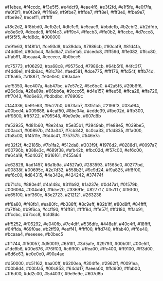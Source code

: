 #f1ebee, 
#f4ccdc, 
#f3e5f5, 
#e4dcf9, 
#eae4f6, 
#e3f2fd, 
#e1f5fe, 
#e0f7fa, 
#e0f2f1, 
#e0f2e9, 
#f1f8e9, 
#f9fbe7, 
#fffde7, 
#fff8e1, 
#fff3e0, 
#fbe9e7, 
#fbe9e7, 
#eceff1, 
#ffffff

#f8c2d2, 
#f8bbd0, 
#efb2cf, 
#dfc1e9, 
#c5cae9, 
#bbdefb, 
#b2ebf2, 
#b2dfdb, 
#c8e6c9, 
#dcedc8, 
#f0f4c3, 
#fff9c4, 
#ffecb3, 
#ffe0b2, 
#ffccbc, 
#d7ccc8, 
#f5f5f5, 
#cfd8dc, 
#000000

#e91e63, 
#f48fb1, 
#ce93d8, 
#b39ddb, 
#7986cb, 
#90caf9, 
#81d4fa, 
#4dd0e1, 
#80cbc4, 
#a5d6a7, 
#c5e1a5, 
#dcedc8, 
#fff59d, 
#ffe082, 
#ffcc80, 
#ffab91, 
#bcaaa4, 
#eeeeee, 
#b0bec5

#c75773, 
#f06292, 
#ba68c8, 
#9575cd, 
#7986cb, 
#64b5f6, 
#4fc3f7, 
#4dd0e1, 
#4db6ac, 
#81c784, 
#aed581, 
#dce775, 
#fff176, 
#ffd54f, 
#ffb74d, 
#ff8a65, 
#a1887f, 
#e0e0e0, 
#90a4ae

#ef5350, 
#ec407a, 
#ab47bc, 
#7e57c2, 
#5c6bc0, 
#42a5f5, 
#29b6f6, 
#26c6da, 
#26a69a, 
#66bb6a, 
#9ccc65, 
#d4e157, 
#ffee58, 
#ffca28, 
#ffa726, 
#ff7043, 
#8d6e63, 
#bdbdbd, 
#78909c


#f44336, 
#e91e63, 
#9c27b0, 
#673ab7, 
#3f51b5, 
#2196f3, 
#03a9f4, 
#00bcd4, 
#009688, 
#4caf50, 
#8bc34a, 
#cddc39, 
#fbc02d, 
#ffb300, 
#ff9800, 
#ff5722, 
#795548, 
#9e9e9e, 
#607d8b

#e53935, 
#d81b60, 
#8e24aa, 
#5e35b1, 
#3949ab, 
#1e88e5, 
#039be5, 
#00acc1, 
#00897b, 
#43a047, 
#7cb342, 
#c0ca33, 
#fdd835, 
#ffa000, 
#fb8c00, 
#f4511e, 
#6d4c41, 
#757575, 
#546e7a

#d32f2f, 
#c2185b, 
#7b1fa2, 
#512da8, 
#303f9f, 
#1976d2, 
#0288d1, 
#0097a7, 
#00796b, 
#388e3c, 
#689f38, 
#afb42b, 
#fbc02d, 
#f57c00, 
#ef6c00, 
#e64a19, 
#5d4037, 
#616161, 
#455a64

#c62828, 
#ad1457, 
#6a1b9a, 
#4527a0, 
#283593, 
#1565c0, 
#0277bd, 
#00838f, 
#00695c, 
#2e7d32, 
#558b2f, 
#9e9d24, 
#f9a825, 
#ff8f00, 
#ef6c00, 
#d84315, 
#4e342e, 
#424242, 
#37474f

#b71c1c, 
#880e4f, 
#4a148c, 
#311b92, 
#1a237e, 
#0d47a1, 
#01579b, 
#006064, 
#004d40, 
#1b5e20, 
#33691e, 
#827717, 
#f57f17, 
#ff6f00, 
#e65100, 
#bf360c, 
#3e2723, 
#212121, 
#263238

#ff8a80, 
#f48fb1, 
#ea80fc, 
#b388ff, 
#8c9eff, 
#82b1ff, 
#80d8ff, 
#84ffff, 
#a7ffeb, 
#b9f6ca, 
#ccff90, 
#f4ff81, 
#ffff8d, 
#ffe57f, 
#ffd180, 
#ffab91, 
#ffccbc, 
#d7ccc8, 
#cfd8dc

#ff5252, 
#f06292, 
#e040fb, 
#7c4dff, 
#536dfe, 
#448aff, 
#40c4ff, 
#18ffff, 
#64ffda, 
#69f0ae, 
#b2ff59, 
#eeff41, 
#ffff00, 
#ffd740, 
#ffab40, 
#ff6e40, 
#bcaaa4, 
#eeeeee, 
#b0bec5

#ff1744, 
#f50057, 
#d500f9, 
#651fff, 
#3d5afe, 
#2979ff, 
#00b0ff, 
#00e5ff, 
#1de9b6, 
#00e676, 
#76ff03, 
#c6ff00, 
#ffea00, 
#ffc400, 
#ff9100, 
#ff3d00, 
#8d6e63, 
#e0e0e0, 
#90a4ae

#d50000, 
#c51162, 
#aa00ff, 
#6200ea, 
#304ffe, 
#2962ff, 
#0091ea, 
#00b8d4, 
#00bfa5, 
#00c853, 
#64dd17, 
#aeea00, 
#ffd600, 
#ffab00, 
#ff6d00, 
#dd2c00, 
#5d4037, 
#9e9e9e, 
#607d8b




